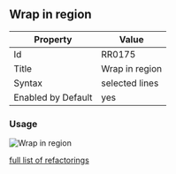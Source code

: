 ## Wrap in region

Property | Value
--- | --- 
Id | RR0175
Title | Wrap in region
Syntax | selected lines
Enabled by Default | yes

### Usage

![Wrap in region](../../images/refactorings/WrapInRegion.png)

[full list of refactorings](Refactorings.md)
